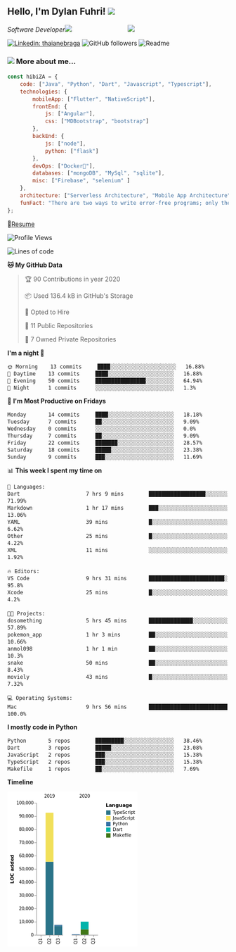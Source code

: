 <h2>Hello, I'm Dylan Fuhri! <img src="https://media.giphy.com/media/12oufCB0MyZ1Go/giphy.gif" width="50"></h2>
<img align='right' src="https://media.giphy.com/media/836HiJc7pgzy8iNXCn/giphy.gif" width="230">
<p><em>Software Developer</a><img src="https://media.giphy.com/media/WUlplcMpOCEmTGBtBW/giphy.gif" width="30"> 
</em></p>

[![Linkedin: thaianebraga](https://img.shields.io/badge/-Dylan-blue?style=flat-square&logo=Linkedin&logoColor=white&link=https://www.linkedin.com/in/dylan-fuhri/)](https://www.linkedin.com/in/dylan-fuhri/)
![GitHub followers](https://img.shields.io/github/followers/HibiZA?style=social)
![Readme](https://github.com/HibiZA/HibiZA/workflows/Readme/badge.svg)

### <img src="https://media.giphy.com/media/VgCDAzcKvsR6OM0uWg/giphy.gif" width="50"> More about me...  

```javascript
const hibiZA = {
    code: ["Java", "Python", "Dart", "Javascript", "Typescript"],
    technologies: {
        mobileApp: ["Flutter", "NativeScript"],
        frontEnd: {
            js: ["Angular"],
            css: ["MDBootstrap", "bootstrap"]
        },
        backEnd: {
            js: ["node"],
            python: ["flask"]
        },
        devOps: ["Docker🐳"],
        databases: ["mongoDB", "MySql", "sqlite"],
        misc: ["Firebase", "selenium" ]
    },
    architecture: ["Serverless Architecture", "Mobile App Architecture"],
    funFact: "There are two ways to write error-free programs; only the third one works"
};
```
📝[Resume](https://drive.google.com/file/d/1RjxKCcvUeoyYgnL_eCwQ9zay77Ayr0Xu/view?usp=sharing)
<!--START_SECTION:waka-->
![Profile Views](http://img.shields.io/badge/Profile%20Views-231-blue)

![Lines of code](https://img.shields.io/badge/From%20Hello%20World%20I've%20written-85585%20Lines%20of%20code-blue)

**🐱 My GitHub Data** 

> 🏆 90 Contributions in year 2020
 > 
> 📦 Used 136.4 kB in GitHub's Storage 
 > 
> 💼 Opted to Hire
 > 
> 📜 11 Public Repositories 
 > 
> 🔑 7 Owned Private Repositories 

**I'm a night 🦉** 

```text
🌞 Morning    13 commits     ████░░░░░░░░░░░░░░░░░░░░░   16.88% 
🌆 Daytime    13 commits     ████░░░░░░░░░░░░░░░░░░░░░   16.88% 
🌃 Evening    50 commits     ████████████████░░░░░░░░░   64.94% 
🌙 Night      1 commits      ░░░░░░░░░░░░░░░░░░░░░░░░░   1.3%

```
📅 **I'm Most Productive on Fridays** 

```text
Monday       14 commits     ████░░░░░░░░░░░░░░░░░░░░░   18.18% 
Tuesday      7 commits      ██░░░░░░░░░░░░░░░░░░░░░░░   9.09% 
Wednesday    0 commits      ░░░░░░░░░░░░░░░░░░░░░░░░░   0.0% 
Thursday     7 commits      ██░░░░░░░░░░░░░░░░░░░░░░░   9.09% 
Friday       22 commits     ███████░░░░░░░░░░░░░░░░░░   28.57% 
Saturday     18 commits     █████░░░░░░░░░░░░░░░░░░░░   23.38% 
Sunday       9 commits      ███░░░░░░░░░░░░░░░░░░░░░░   11.69%

```


📊 **This week I spent my time on** 

```text
💬 Languages: 
Dart                     7 hrs 9 mins        ██████████████████░░░░░░░   71.99% 
Markdown                 1 hr 17 mins        ███░░░░░░░░░░░░░░░░░░░░░░   13.06% 
YAML                     39 mins             █░░░░░░░░░░░░░░░░░░░░░░░░   6.62% 
Other                    25 mins             █░░░░░░░░░░░░░░░░░░░░░░░░   4.22% 
XML                      11 mins             ░░░░░░░░░░░░░░░░░░░░░░░░░   1.92%

🔥 Editors: 
VS Code                  9 hrs 31 mins       ████████████████████████░   95.8% 
Xcode                    25 mins             █░░░░░░░░░░░░░░░░░░░░░░░░   4.2%

🐱‍💻 Projects: 
dosomething              5 hrs 45 mins       ██████████████░░░░░░░░░░░   57.89% 
pokemon_app              1 hr 3 mins         ██░░░░░░░░░░░░░░░░░░░░░░░   10.66% 
anmol098                 1 hr 1 min          ██░░░░░░░░░░░░░░░░░░░░░░░   10.3% 
snake                    50 mins             ██░░░░░░░░░░░░░░░░░░░░░░░   8.43% 
moviely                  43 mins             █░░░░░░░░░░░░░░░░░░░░░░░░   7.32%

💻 Operating Systems: 
Mac                      9 hrs 56 mins       █████████████████████████   100.0%

```

**I mostly code in Python** 

```text
Python       5 repos        █████████░░░░░░░░░░░░░░░░   38.46% 
Dart         3 repos        █████░░░░░░░░░░░░░░░░░░░░   23.08% 
JavaScript   2 repos        ███░░░░░░░░░░░░░░░░░░░░░░   15.38% 
TypeScript   2 repos        ███░░░░░░░░░░░░░░░░░░░░░░   15.38% 
Makefile     1 repos        ██░░░░░░░░░░░░░░░░░░░░░░░   7.69%

```


**Timeline**

![Chart not found](https://github.com/HibiZA/HibiZA/blob/master/charts/bar_graph.png) 


<!--END_SECTION:waka-->
